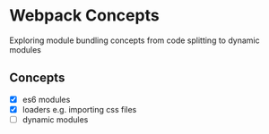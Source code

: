 # Webpack Concepts
Exploring module bundling concepts from code splitting to dynamic modules

## Concepts
- [x] es6 modules
- [x] loaders e.g. importing css files
- [ ] dynamic modules
